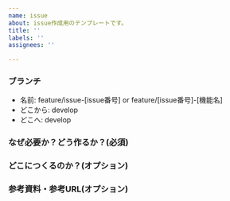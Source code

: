 ```yaml
---
name: issue
about: issue作成用のテンプレートです。
title: ''
labels: ''
assignees: ''

---
```


### ブランチ
* 名前: feature/issue-[issue番号] or feature/[issue番号]-[機能名]
* どこから: develop
* どこへ: develop

### なぜ必要か？どう作るか？(必須)

### どこにつくるのか？(オプション)

### 参考資料・参考URL(オプション)
